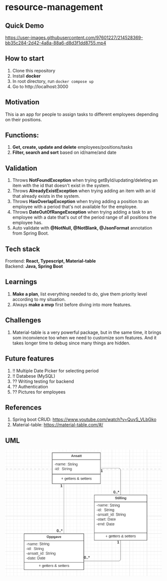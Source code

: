 # resource-management

## Quick Demo  
https://user-images.githubusercontent.com/97601227/214528369-bb35c284-2d42-4a8a-88a6-d8d3f1dd8755.mp4



## How to start
1. Clone this repository  
2. Install **docker**  
3. In root directory, run <code>docker compose up</code>  
4. Go to http://localhost:3000
  

## Motivation
This ia an app for people to assign tasks to different employees depending on their positions.

## Functions:
1. **Get, create, update and delete** employees/positions/tasks
2. **Filter, search and sort** based on id/name/and date

## Validation
1. Throws **NotFoundException** when trying getById/updating/deleting an item with the id that doesn't exist in the system.  
2. Throws **AlreadyExistException** when trying adding an item with an id that already exists in the system.  
3. Throws **HasOverlapException** when trying adding a position to an employee with a period that's not available for the employee.  
4. Throws **DateOutOfRangeException** when trying adding a task to  an employee with a date that's out of the period range of all positions the employee has.  
5. Auto validate with **@NotNull, @NotBlank, @JsonFormat** annotation from Spring Boot.  

## Tech stack
Frontend: **React, Typescript, Material-table**    
Backend: **Java, Spring Boot**   

## Learnings  
1. **Make a plan**, list everything needed to do, give them priority level according to my situation.
2. Always **make a mvp** first before diving into more features.

## Challenges  
1. Material-table is a very powerful package, but in the same time, it brings som inconvience too when we need to customize som features. And it takes longer time to debug since many things are hidden.

## Future features  
1. !! Multiple Date Picker for selecting period  
2. !! Databese (MySQL)  
3. ?? Writing testing for backend  
4. ?? Authentication  
5. ?? Pictures for employees

## References
1. Spring boot CRUD: https://www.youtube.com/watch?v=QuvS_VLbGko
2. Material-table: https://material-table.com/#/

## UML
![](https://github.com/nikkizhou/Resource-Management/blob/main/UML.png)
